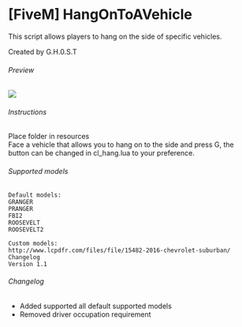 # [FiveM] HangOnToAVehicle
This script allows players to hang on the side of specific vehicles.

Created by G.H.0.S.T

###### Preview
<img src="https://i.imgur.com/VIqIB7q.png"/>

###### Instructions
Place folder in resources<br>
Face a vehicle that allows you to hang on to the side and press G, the button can be changed in cl_hang.lua to your preference.

###### Supported models
```
Default models:
GRANGER
PRANGER
FBI2
ROOSEVELT
ROOSEVELT2
```

```
Custom models:
http://www.lcpdfr.com/files/file/15482-2016-chevrolet-suburban/
Changelog
Version 1.1
```
###### Changelog
- Added supported all default supported models
- Removed driver occupation requirement
